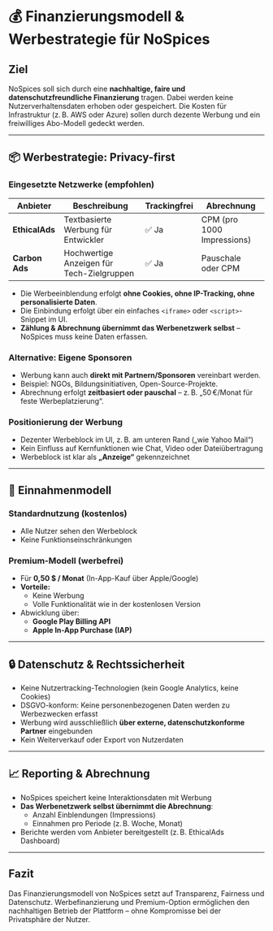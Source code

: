 # 💰 Finanzierungsmodell & Werbestrategie für NoSpices

## Ziel
NoSpices soll sich durch eine **nachhaltige, faire und datenschutzfreundliche Finanzierung** tragen. Dabei werden keine Nutzerverhaltensdaten erhoben oder gespeichert. Die Kosten für Infrastruktur (z. B. AWS oder Azure) sollen durch dezente Werbung und ein freiwilliges Abo-Modell gedeckt werden.

---

## 📦 Werbestrategie: Privacy-first

### Eingesetzte Netzwerke (empfohlen)
| Anbieter       | Beschreibung                          | Trackingfrei | Abrechnung        |
|----------------|----------------------------------------|---------------|-------------------|
| **EthicalAds** | Textbasierte Werbung für Entwickler     | ✅ Ja         | CPM (pro 1000 Impressions) |
| **Carbon Ads** | Hochwertige Anzeigen für Tech-Zielgruppen | ✅ Ja         | Pauschale oder CPM |

- Die Werbeeinblendung erfolgt **ohne Cookies, ohne IP-Tracking, ohne personalisierte Daten**.
- Die Einbindung erfolgt über ein einfaches `<iframe>` oder `<script>`-Snippet im UI.
- **Zählung & Abrechnung übernimmt das Werbenetzwerk selbst** – NoSpices muss keine Daten erfassen.

### Alternative: Eigene Sponsoren
- Werbung kann auch **direkt mit Partnern/Sponsoren** vereinbart werden.
- Beispiel: NGOs, Bildungsinitiativen, Open-Source-Projekte.
- Abrechnung erfolgt **zeitbasiert oder pauschal** – z. B. „50 €/Monat für feste Werbeplatzierung“.

### Positionierung der Werbung
- Dezenter Werbeblock im UI, z. B. am unteren Rand („wie Yahoo Mail“)
- Kein Einfluss auf Kernfunktionen wie Chat, Video oder Dateiübertragung
- Werbeblock ist klar als **„Anzeige“** gekennzeichnet

---

## 🧾 Einnahmenmodell

### Standardnutzung (kostenlos)
- Alle Nutzer sehen den Werbeblock
- Keine Funktionseinschränkungen

### Premium-Modell (werbefrei)
- Für **0,50 $ / Monat** (In-App-Kauf über Apple/Google)
- **Vorteile:**
  - Keine Werbung
  - Volle Funktionalität wie in der kostenlosen Version
- Abwicklung über:
  - **Google Play Billing API**
  - **Apple In-App Purchase (IAP)**

---

## 🔒 Datenschutz & Rechtssicherheit
- Keine Nutzertracking-Technologien (kein Google Analytics, keine Cookies)
- DSGVO-konform: Keine personenbezogenen Daten werden zu Werbezwecken erfasst
- Werbung wird ausschließlich **über externe, datenschutzkonforme Partner** eingebunden
- Kein Weiterverkauf oder Export von Nutzerdaten

---

## 📈 Reporting & Abrechnung
- NoSpices speichert keine Interaktionsdaten mit Werbung
- **Das Werbenetzwerk selbst übernimmt die Abrechnung**:
  - Anzahl Einblendungen (Impressions)
  - Einnahmen pro Periode (z. B. Woche, Monat)
- Berichte werden vom Anbieter bereitgestellt (z. B. EthicalAds Dashboard)

---

## Fazit
Das Finanzierungsmodell von NoSpices setzt auf Transparenz, Fairness und Datenschutz. Werbefinanzierung und Premium-Option ermöglichen den nachhaltigen Betrieb der Plattform – ohne Kompromisse bei der Privatsphäre der Nutzer.
